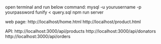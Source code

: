 open terminal and run below command:
mysql -u yourusername -p yourpassword funify < query.sql
npm run server

web page:
http://localhost/home.html
http://localhost/product.html

API:
http://localhost:3000/api/products
http://localhost:3000/api/donators
http://localhost:3000/api/orders